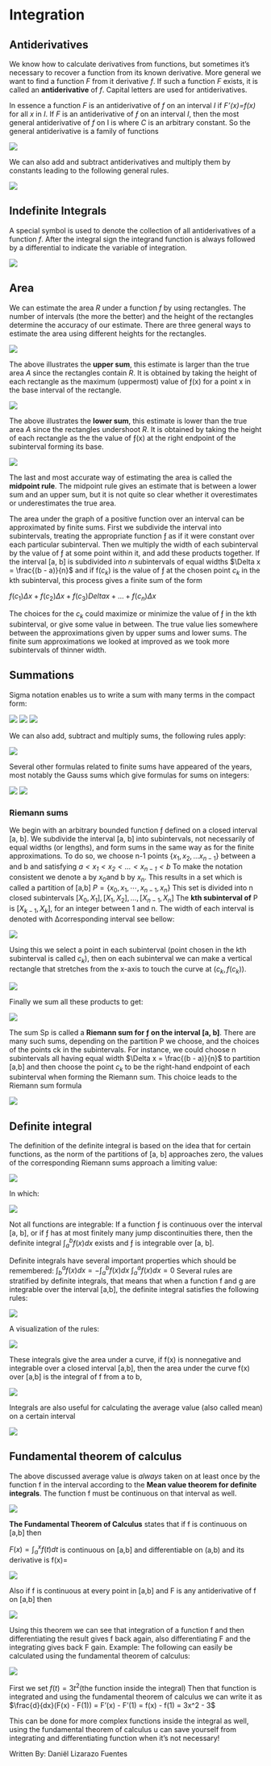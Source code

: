# Integration

## Antiderivatives

We know how to calculate derivatives from functions, but sometimes it’s necessary to recover a function from its known derivative. More general we want to find a function _F_ from it derivative _f_. If such a function _F_ exists, it is called an **antiderivative** of _f_. Capital letters are used for antiderivatives.

In essence a function _F_ is an antiderivative of _f_ on an interval _I_ if _F’(x)=f(x)_ for all _x_ in _I_. If _F_ is an antiderivative of _ƒ_ on an interval _I_, then the most general antiderivative of _f_ on I is where _C_ is an arbitrary constant. So the general antiderivative is a family of functions

<img src="./antiderivativeTable.png" />

We can also add and subtract antiderivatives and multiply them by constants leading to the following general rules.

<img src="./antiderivativeRules.png" />

## Indefinite Integrals
A special symbol is used to denote the collection of all antiderivatives of a function *f*. After the integral sign the integrand function is always followed by a differential to indicate the variable of integration.

<img src="./indefiniteIntegral.png" />

## Area

We can estimate the area _R_ under a function _f_ by using rectangles. The number of intervals (the more the better) and the height of the rectangles determine the accuracy of our estimate. There are three general ways to estimate the area using different heights for the rectangles.

<img src="./areaUpper.png" />

The above illustrates the **upper sum**, this estimate is larger than the true area *A* since the rectangles contain *R*. It is obtained by taking the height of each rectangle as the maximum (uppermost) value of ƒ(x) for a point x in the base interval of the rectangle.

<img src="./areaLower.png" />

The above illustrates the **lower sum**, this estimate is lower than the true area *A* since the rectangles undershoot *R*. It is obtained by taking the height of each rectangle as the
the value of ƒ(x) at the right endpoint of the subinterval forming its base.

<img src="./areaMid.png" />

The last and most accurate way of estimating the area is called the **midpoint rule**. The midpoint rule gives an estimate that is between a lower sum and an upper sum, but it is not quite so clear whether it overestimates or underestimates the true area.

The area under the graph of a positive function over an interval can be approximated by finite sums. First we subdivide the interval into subintervals, treating the appropriate function ƒ as if it were constant over each particular subinterval. Then we multiply the width of each subinterval by the value of ƒ at some point within it, and add these products together. If the interval [a, b] is subdivided into _n_ subintervals of equal widths $\Delta x = \frac{(b - a)}{n}$ and if f($c_k$) is the value of ƒ at the chosen point $c_k$ in the kth subinterval, this process gives a finite sum of the form

$f(c_1) \Delta x + f(c_2) \Delta x + f(c_3) Delta x + … + f(c_n) \Delta x$

The choices for the $c_k$ could maximize or minimize the value of ƒ in the kth subinterval, or give some value in between. The true value lies somewhere between the approximations given by upper sums and lower sums. The finite sum approximations we looked at improved as we took more subintervals of thinner width.

## Summations

Sigma notation enables us to write a sum with many terms in the compact form:

<img src="./sum.png" />

<img src="./sumNotation.png" />

<img src="./sumExpl.png" />

We can also add, subtract and multiply sums, the following rules apply:

<img src="./sumRules.png" />

Several other formulas related to finite sums have appeared of the years, most notably the Gauss sums which give formulas for sums on integers:

<img src="./gauss1.png" />

<img src="./gauss2and3.png" />

### Riemann sums
We begin with an arbitrary bounded function ƒ defined on a closed interval [a, b]. We subdivide the interval [a, b] into subintervals, not necessarily of equal widths (or lengths), and form sums in the same way as for the finite approximations. To do so, we choose n-1 points $\{x_1, x_2, … x_{n -1}\}$ between a and b and satisfying *$a < x_1 < x_2 < … < x_{n - 1} < b$* To make the notation consistent we denote a by $x_0$and b by $x_n$. This results in a set which is called a partition of [a,b]
$P = \{x_0, x_1, \cdots, x_{n-1}, x_n \}$
This set is divided into n closed subintervals 
$[X_0, X_1], [X_1, X_2], … ,[X_{n-1}, X_n]$
The **kth subinterval of** P is $[X_{k-1}, X_k]$, for an integer between 1 and n. The width of each interval is denoted with Δcorresponding interval see bellow:

<img src="./kinterval.png" />

Using this we select a point in each subinterval (point chosen in the kth subinterval is called $c_k$), then on each subinterval we can make a vertical rectangle that stretches from the x-axis to touch the curve at ($c_k, f(c_k)$).

<img src="./rectanglegraph.png" />

Finally we sum all these products to get:

<img src="./productSum.png" />

The sum Sp is called a **Riemann sum for ƒ on the interval [a, b]**. There are many such sums, depending on the partition P we choose, and the choices of the points ck in the subintervals. For instance, we could choose n subintervals all having equal width $\Delta x = \frac{(b - a)}{n}$ to partition [a,b] and then choose the point $c_k$ to be the right-hand endpoint of each subinterval when forming the Riemann sum. This choice leads to the Riemann sum formula


<img src="./riemannSum.png" />

## Definite integral

The definition of the definite integral is based on the idea that for certain functions, as the norm of the partitions of [a, b] approaches zero, the values of the corresponding Riemann sums approach a limiting value:

<img src="./integral.png" />

In which:

<img src="./integralNotation.png" />

Not all functions are integrable: If a function ƒ is continuous over the interval [a, b], or if ƒ has at most finitely many jump discontinuities there, then the definite integral $\int_{a}^{b} f(x) dx$
exists and ƒ is integrable over [a, b].

Definite integrals have several important properties which should be remembered:
$\int_{b}^{a} f(x) dx = - \int_{a}^{b} f(x) dx$
$\int_{a}^{a} f(x) dx = 0$
Several rules are stratified by definite integrals, that means that when a function f and g are integrable over the interval [a,b], the definite integral satisfies the following rules:

<img src="./integralRules.png" />

A visualization of the rules:

<img src="./integralRulesVisualization.png" />

These integrals give the area under a curve, if f(x) is nonnegative and integrable over a closed interval [a,b], then the area under the curve f(x) over [a,b] is the integral of f from a to b,

<img src="./integral2.png" />

Integrals are also useful for calculating the average value (also called mean) on a certain interval

<img src="./averageIntegral.png" />

## Fundamental theorem of calculus

The above discussed average value is _always_ taken on at least once by the function f in the interval according to the **Mean value theorem for definite integrals**. The function f must be continuous on that interval as well.

<img src="./mean.png" />

**The Fundamental Theorem of Calculus** states that if f is continuous on [a,b] then

$F(x)= \int_{a}^{x} f(t) dt$ is continuous on [a,b] and differentiable on (a,b) and its derivative is f(x)=

<img src="./fundamental.png" />

Also if f is continuous at every point in [a,b] and F is any antiderivative of f on [a,b] then

<img src="./fundamental2.png" />

Using this theorem we can see that integration of a function f and then differentiating the result gives f back again, also differentiating F and the integrating gives back F gain.
Example:
The following can easily be calculated using the fundamental theorem of calculus:

<img src="./supself.png" />

First we set $f(t) = 3t^2$(the function inside the integral)
Then that function is integrated and using the fundamental theorem of calculus we can write it as 
$\frac{d}{dx}(F(x) - F(1)) = F’(x) - F’(1) = f(x) - f(1) = 3x^2 - 3$

This can be done for more complex functions inside the integral as well, using the fundamental theorem of calculus u can save yourself from integrating and differentiating function when it’s not necessary!

<p class="contributor">Written By: Daniël Lizarazo Fuentes</p>

